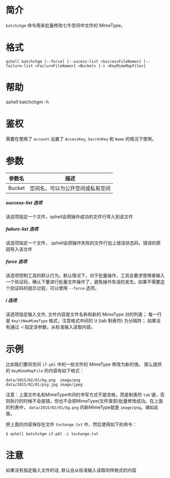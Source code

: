 # 简介
`batchchgm` 命令用来批量修改七牛空间中文件的 MimeType。

# 格式
```
qshell batchchgm [--force] [--sucess-list <SuccessFileName>] [--failure-list <FailureFileName>] <Bucket> [-i <KeyMimeMapFile>]
```

# 帮助
qshell batchchgm -h

# 鉴权
需要在使用了 `account` 设置了 `AccessKey`, `SecretKey` 和 `Name` 的情况下使用。

# 参数
|   参数名 |               描述             |
|----------|--------------------------------|
|  Bucket  |空间名，可以为公开空间或私有空间|

##### success-list 选项
该选项指定一个文件，qshell会把操作成功的文件行导入到该文件

##### failure-list 选项
该选项指定一个文件， qshell会把操作失败的文件行加上错误状态码，错误的原因导入该文件

##### force 选项
该选项控制工具的默认行为。默认情况下，对于批量操作，工具会要求使用者输入一个验证码，确认下要进行批量文件操作了，避免操作失误的发生。如果不需要这个验证码的提示过程，可以使用 `--force` 选项。

##### i 选项
该选项指定输入文件, 文件内容是文件名称和新的 MimeType 对的列表；
每一行是 `Key\tNewMimeType` 格式，注意格式中间的 \t (tab 制表符) 为分隔符； 
如果没有通过 -i 指定该参数，从标准输入读取内容。

# 示例
比如我们要将空间 `if-pbl` 中的一些文件的 MimeType 修改为新的值。
那么提供的 `KeyMimeMapFile` 的内容有如下格式：
```
data/2015/02/01/bg.png	image/png
data/2015/02/01/pig.jpg	image/jpeg
```

注意：上面文件名和MimeType中间的书写方式不是空格，而是制表符 `tab` 键，否则执行的时候不会报错，但也不会把MimeType(文件类型)批量修改成功。在上面的列表中， `data/2015/02/01/bg.png` 的新MimeType就是 `image/png`，诸如此类。

把上面的内容保存在文件 `tochange.txt` 中，然后使用如下的命令：
```
$ qshell batchchgm if-pbl -i tochange.txt
```

# 注意
如果没有指定输入文件的话, 默认会从标准输入读取同样格式的内容
